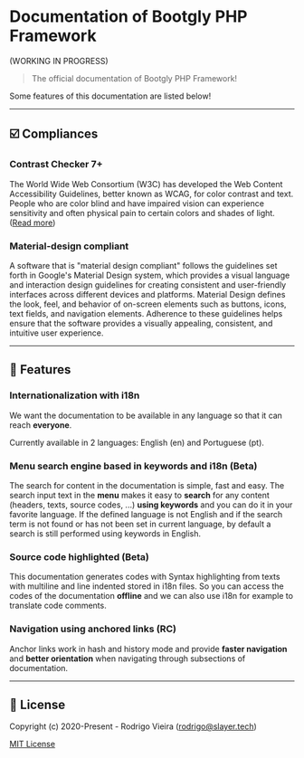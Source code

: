 # Documentation of Bootgly PHP Framework
(WORKING IN PROGRESS)

> The official documentation of Bootgly PHP Framework!

<!---
<p align="center">
  <img src="src/assets/screenshot/general.png" width="600" height="600" />
</p>
-->

Some features of this documentation are listed below!

---

## ☑️ Compliances
### Contrast Checker 7+
The World Wide Web Consortium (W3C) has developed the Web Content Accessibility Guidelines, better known as WCAG, for color contrast and text.
People who are color blind and have impaired vision can experience sensitivity and often physical pain to certain colors and shades of light.
([Read more](https://www.w3.org/TR/2008/REC-WCAG20-20081211/#visual-audio-contrast-contrast "Read more"))

### Material-design compliant
A software that is "material design compliant" follows the guidelines set forth in Google's Material Design system, which provides a visual language and interaction design guidelines for creating consistent and user-friendly interfaces across different devices and platforms. Material Design defines the look, feel, and behavior of on-screen elements such as buttons, icons, text fields, and navigation elements. Adherence to these guidelines helps ensure that the software provides a visually appealing, consistent, and intuitive user experience.

---

## 🚀 Features
### Internationalization with i18n
We want the documentation to be available in any language so that it can reach **everyone**.

Currently available in 2 languages: English (en) and Portuguese (pt).

### Menu search engine based in keywords and i18n (Beta)
The search for content in the documentation is simple, fast and easy.
The search input text in the **menu** makes it easy to **search** for any content (headers, texts, source codes, ...) **using keywords** and you can do it in your favorite language.
If the defined language is not English and if the search term is not found or has not been set in current language, by default a search is still performed using keywords in English.

### Source code highlighted (Beta)
This documentation generates codes with Syntax highlighting from texts with multiline and line indented stored in i18n files. So you can access the codes of the documentation **offline** and we can also use i18n for example to translate code comments.

### Navigation using anchored links (RC)
Anchor links work in hash and history mode and provide **faster navigation** and **better orientation** when navigating through subsections of documentation.

---

## 📃 License
Copyright (c) 2020-Present - Rodrigo Vieira (rodrigo@slayer.tech)

[MIT License](http://en.wikipedia.org/wiki/MIT_License)
